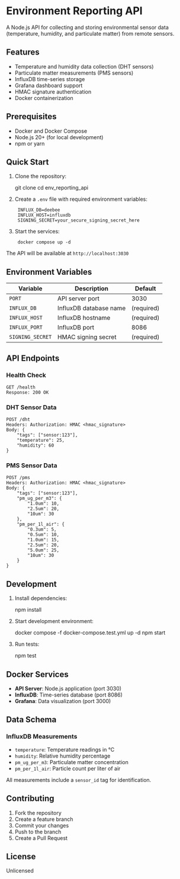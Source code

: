 # Environment Reporting API

A Node.js API for collecting and storing environmental sensor data (temperature, humidity, and particulate matter) from remote sensors.

## Features

- Temperature and humidity data collection (DHT sensors)
- Particulate matter measurements (PMS sensors)
- InfluxDB time-series storage
- Grafana dashboard support
- HMAC signature authentication
- Docker containerization

## Prerequisites

- Docker and Docker Compose
- Node.js 20+ (for local development)
- npm or yarn

## Quick Start

1. Clone the repository:

    git clone <repository-url>
    cd env_reporting_api

2. Create a `.env` file with required environment variables:

        INFLUX_DB=deebee
        INFLUX_HOST=influxdb
        SIGNING_SECRET=your_secure_signing_secret_here

3. Start the services:

        docker compose up -d


The API will be available at `http://localhost:3030`

## Environment Variables

| Variable | Description | Default |
|----------|-------------|---------|
| `PORT` | API server port | 3030 |
| `INFLUX_DB` | InfluxDB database name | (required) |
| `INFLUX_HOST` | InfluxDB hostname | (required) |
| `INFLUX_PORT` | InfluxDB port | 8086 |
| `SIGNING_SECRET` | HMAC signing secret | (required) |

## API Endpoints

### Health Check

    GET /health
    Response: 200 OK

### DHT Sensor Data

    POST /dht
    Headers: Authorization: HMAC <hmac_signature>
    Body: {
        "tags": ["sensor:123"],
        "temperature": 25,
        "humidity": 60
    }

### PMS Sensor Data

    POST /pms
    Headers: Authorization: HMAC <hmac_signature>
    Body: {
        "tags": ["sensor:123"],
        "pm_ug_per_m3": {
            "1.0um": 10,
            "2.5um": 20,
            "10um": 30
        },
        "pm_per_1l_air": {
            "0.3um": 5,
            "0.5um": 10,
            "1.0um": 15,
            "2.5um": 20,
            "5.0um": 25,
            "10um": 30
        }
    }

## Development

1. Install dependencies:

    npm install

2. Start development environment:

    docker compose -f docker-compose.test.yml up -d
    npm start

3. Run tests:

    npm test

## Docker Services

- **API Server**: Node.js application (port 3030)
- **InfluxDB**: Time-series database (port 8086)
- **Grafana**: Data visualization (port 3000)

## Data Schema

### InfluxDB Measurements

- `temperature`: Temperature readings in °C
- `humidity`: Relative humidity percentage
- `pm_ug_per_m3`: Particulate matter concentration
- `pm_per_1l_air`: Particle count per liter of air

All measurements include a `sensor_id` tag for identification.

## Contributing

1. Fork the repository
2. Create a feature branch
3. Commit your changes
4. Push to the branch
5. Create a Pull Request

## License

Unlicensed
